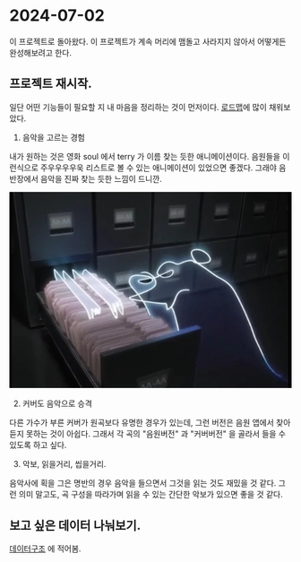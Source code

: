 # 2024-07-02

이 프로젝트로 돌아왔다. 이 프로젝트가 계속 머리에 맴돌고 사라지지 않아서 어떻게든 완성해보려고 한다. 

## 프로젝트 재시작.

일단 어떤 기능들이 필요할 지 내 마음을 정리하는 것이 먼저이다. [로드맵](./roadmap)에 많이 채워보았다.

1. 음악을 고르는 경험

내가 원하는 것은 영화 soul 에서 terry 가 이름 찾는 듯한 애니메이션이다. 음원들을 이런식으로 주우우우우욱 리스트로 볼 수 있는 애니메이션이 있었으면 좋겠다. 그래야 음반장에서 음악을 진짜 찾는 듯한 느낌이 드니깐. 

![Alt text](image.png)

2. 커버도 음악으로 승격

다른 가수가 부른 커버가 원곡보다 유명한 경우가 있는데, 그런 버전은 음원 앱에서 찾아듣지 못하는 것이 아쉽다. 그래서 각 곡의 "음원버전" 과 "커버버전" 을 골라서 들을 수 있도록 하고 싶다. 

3. 악보, 읽을거리, 씹을거리.

음악사에 획을 그은 명반의 경우 음악을 들으면서 그것을 읽는 것도 재밌을 것 같다. 그런 의미 말고도, 곡 구성을 따라가며 읽을 수 있는 간단한 악보가 있으면 좋을 것 같다. 

## 보고 싶은 데이터 나눠보기.

[데이터구조](./data-structure.md) 에 적어봄.  